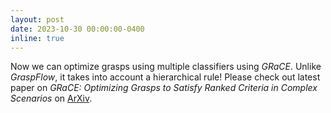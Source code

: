 ```yaml
---
layout: post
date: 2023-10-30 00:00:00-0400
inline: true
---
```


Now we can optimize grasps using multiple classifiers using *GRaCE*. Unlike *GraspFlow*, it takes into account a hierarchical rule! Please check out latest paper on *GRaCE: Optimizing Grasps to Satisfy Ranked Criteria in Complex Scenarios* on [ArXiv](https://arxiv.org/abs/2309.08887). 
